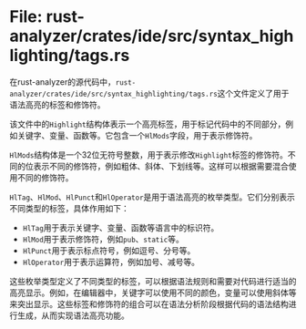 # File: rust-analyzer/crates/ide/src/syntax_highlighting/tags.rs

在rust-analyzer的源代码中，`rust-analyzer/crates/ide/src/syntax_highlighting/tags.rs`这个文件定义了用于语法高亮的标签和修饰符。

该文件中的`Highlight`结构体表示一个高亮标签，用于标记代码中的不同部分，例如关键字、变量、函数等。它包含一个`HlMods`字段，用于表示修饰符。

`HlMods`结构体是一个32位无符号整数，用于表示修改`Highlight`标签的修饰符。不同的位表示不同的修饰符，例如粗体、斜体、下划线等。这样可以根据需要混合使用不同的修饰符。

`HlTag`、`HlMod`、`HlPunct`和`HlOperator`是用于语法高亮的枚举类型。它们分别表示不同类型的标签，具体作用如下：

- `HlTag`用于表示关键字、变量、函数等语言中的标识符。
- `HlMod`用于表示修饰符，例如`pub`、`static`等。
- `HlPunct`用于表示标点符号，例如逗号、分号等。
- `HlOperator`用于表示运算符，例如加号、减号等。

这些枚举类型定义了不同类型的标签，可以根据语法规则和需要对代码进行适当的高亮显示。例如，在编辑器中，关键字可以使用不同的颜色，变量可以使用斜体等来突出显示。这些标签和修饰符的组合可以在语法分析阶段根据代码的语法结构进行生成，从而实现语法高亮功能。

